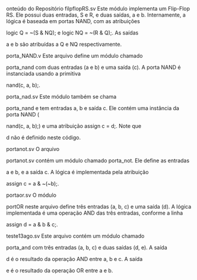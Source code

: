 onteúdo do Repositório
filpflopRS.sv
Este módulo implementa um Flip-Flop RS. Ele possui duas entradas, S e R, e duas saídas, a e b. Internamente, a lógica é baseada em portas NAND, com as atribuições 

logic Q = ~(S & NQ); e logic NQ = ~(R & Q);. As saídas 

a e b são atribuídas a Q e NQ respectivamente.

porta_NAND.v
Este arquivo define um módulo chamado 

porta_nand com duas entradas (a e b) e uma saída (c). A porta NAND é instanciada usando a primitiva 

nand(c, a, b);.

porta_nad.sv
Este módulo também se chama 

porta_nand e tem entradas a, b e saída c. Ele contém uma instância da porta NAND (

nand(c, a, b);) e uma atribuição assign c = d;. Note que 

d não é definido neste código.

portanot.sv
O arquivo 

portanot.sv contém um módulo chamado porta_not. Ele define as entradas 

a e b, e a saída c. A lógica é implementada pela atribuição 

assign c = a & ~(~b);.

portaor.sv
O módulo 

portOR neste arquivo define três entradas (a, b, c) e uma saída (d). A lógica implementada é uma operação AND das três entradas, conforme a linha 

assign d = a & b & c;.

teste13ago.sv
Este arquivo contém um módulo chamado 

porta_and com três entradas (a, b, c) e duas saídas (d, e). A saída 

d é o resultado da operação AND entre a, b e c. A saída 

e é o resultado da operação OR entre a e b.
